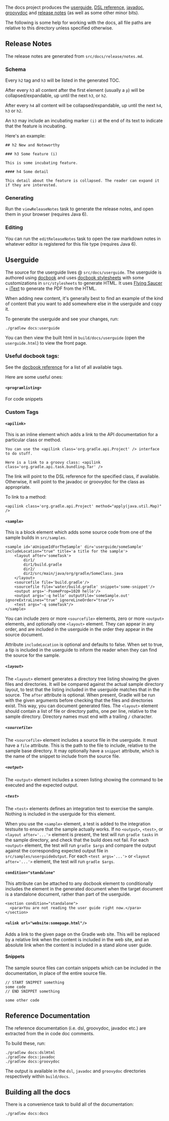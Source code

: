 The docs project produces the [userguide](http://gradle.org/docs/current/userguide/userguide.html), [DSL reference](http://gradle.org/docs/current/dsl/),
[javadoc](http://gradle.org/docs/current/javadoc/), [groovydoc](http://gradle.org/docs/current/groovydoc/) and [release notes](http://gradle.org/docs/current/release-notes)
(as well as some other minor bits).

The following is some help for working with the docs, all file paths are relative to this directory unless specified otherwise.

## Release Notes

The release notes are generated from `src/docs/release/notes.md`.

### Schema 

Every `h2` tag and `h3` will be listed in the generated TOC.

After every `h3` all content after the first element (usually a `p`) will be collapsed/expandable, up until the next `h3`, or `h2`.

After every `h4` all content will be collapsed/expandable, up until the next `h4`, `h3` or `h2`.

An `h3` may include an incubating marker `(i)` at the end of its text to indicate that the feature is incubating.

Here's an example:

    ## h2 New and Noteworthy

    ### h3 Some feature (i)

    This is some incubating feature.

    #### h4 Some detail

    This detail about the feature is collapsed. The reader can expand it if they are interested.

### Generating

Run the `viewReleaseNotes` task to generate the release notes, and open them in your browser (requires Java 6).

### Editing

You can run the `editReleaseNotes` task to open the raw markdown notes in whatever editor is registered for this file type (requires Java 6).

## Userguide

The source for the userguide lives @ `src/docs/userguide`. The userguide is authored using [docbook](http://www.docbook.org/) and uses [docbook stylesheets](http://docbook.sourceforge.net/) with some customizations in `src/stylesheets` to generate HTML. It uses [Flying Saucer](http://code.google.com/p/flying-saucer/) + [iText](http://www.lowagie.com/iText/) to generate the PDF from the HTML.

When adding new content, it's generally best to find an example of the kind of content that you want to add somewhere else in the userguide and copy it.

To generate the userguide and see your changes, run:

    ./gradlew docs:userguide

You can then view the built html in `build/docs/userguide` (open the `userguide.html`) to view the front page.

### Useful docbook tags:

See the [docbook reference](http://docbook.org/tdg/en/html/part2.html) for a list of all available tags.

Here are some useful ones:

#### `<programlisting>`

For code snippets

### Custom Tags

#### `<apilink>`

This is an inline element which adds a link to the API documentation for a particular class or method.

    You can use the <apilink class='org.gradle.api.Project' /> interface to do stuff.

    Here is a link to a groovy class: <apilink class='org.gradle.api.task.bundling.Tar' />

The link will point to the DSL reference for the specified class, if available. Otherwise, it will point to the javadoc or groovydoc for the class as appropriate.

To link to a method:

    <apilink class='org.gradle.api.Project' method="apply(java.util.Map)" />

#### `<sample>`

This is a block element which adds some source code from one of the sample builds in `src/samples`.

    <sample id='aUniqueIdForTheSample' dir='userguide/someSample' includeLocation="true" title='a title for the sample'>
        <layout after='someTask'>
            dir1/
            dir1/build.gradle
            dir2/
            dir2/src/main/java/org/gradle/SomeClass.java
        </layout>
        <sourcefile file='build.gradle'/>
        <sourcefile file='water/build.gradle' snippet='some-snippet'/>
        <output args='-PsomeProp=1020 hello'/>
        <output args='-q hello' outputFile='someSample.out' ignoreExtraLines="true" ignoreLineOrder="true"/>
        <test args="-q someTask"/>
    </sample>

You can include zero or more `<sourcefile>` elements, zero or more `<output>` elements, and optionally one `<layout>` element. They can appear in any order, and are included in the userguide in the order they appear in the source document.

Attribute `includeLocation` is optional and defaults to false. When set to true, a tip is included in the userguide to inform the reader when they can find the source for the sample.

##### `<layout>`

The `<layout>` element generates a directory tree listing showing the given files and directories. It will be compared against the actual sample directory layout, to test that the listing included in the userguide matches that in the source. The `after` attribute is optional. When present, Gradle will be run with the given arguments before checking that the files and directories exist. This way, you can document generated files. The `<layout>` element should contain a list of file or directory paths, one per line, relative to the sample directory. Directory names must end with a trailing `/` character.

##### `<sourcefile>`

The `<sourcefile>` element includes a source file in the userguide. It must have a `file` attribute. This is the path to the file to include, relative to the sample base directory. It may optionally have a `snippet` attribute, which is the name of the snippet to include from the source file.

##### `<output>`

The `<output>` element includes a screen listing showing the command to be executed and the expected output.

##### `<test>`

The `<test>` elements defines an integration test to exercise the sample. Nothing is included in the userguide for this element.

When you use the `<sample>` element, a test is added to the integration testsuite to ensure that the sample actually works. If no `<output>`, `<test>`, or `<layout after='...'>` element is present, the test will run `gradle tasks` in the sample directory, and check that the build does not fail. For each `<output>` element, the test will run `gradle $args` and compare the output against the corresponding expected output file in `src/samples/userguideOutput`. For each `<test args='...'>` or `<layout after='...'>` element, the test will run `gradle $args`.

#### `condition="standalone"`

This attribute can be attached to any docbook element to conditionally includes the element in the generated document when the target document is a standalone document, rather than part of the userguide.

    <section condition="standalone">
      <para>You are not reading the user guide right now.</para>
    </section>

#### `<ulink url="website:somepage.html"/>`

Adds a link to the given page on the Gradle web site. This will be replaced by a relative link when the content is included in the web site, and an absolute link when the content is included in a stand alone user guide.

#### Snippets

The sample source files can contain snippets which can be included in the documentation, in place of the entire source file.

    // START SNIPPET something
    some code
    // END SNIPPET something

    some other code

## Reference Documentation

The reference documentation (i.e. dsl, groovydoc, javadoc etc.) are extracted from the in code doc comments.

To build these, run:

    ./gradlew docs:dslHtml
    ./gradlew docs:javadoc
    ./gradlew docs:groovydoc

The output is available in the `dsl`, `javadoc` and `groovydoc` directories respectively within `build/docs`.

## Building all the docs

There is a convenience task to build all of the documentation:

    ./gradlew docs:docs
